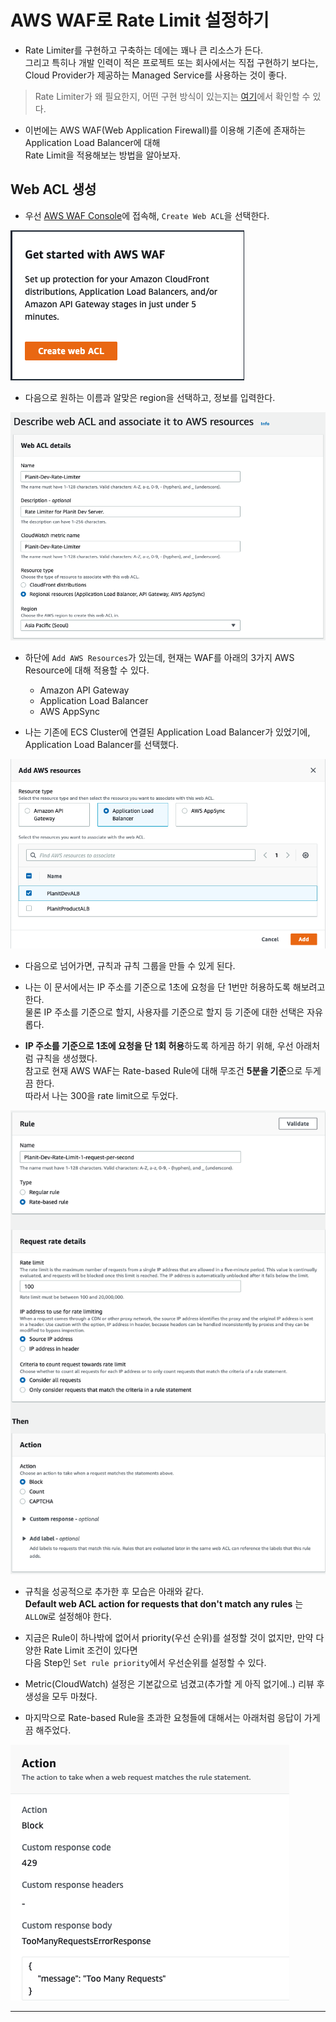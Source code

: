 # AWS WAF로 Rate Limit 설정하기

- Rate Limiter를 구현하고 구축하는 데에는 꽤나 큰 리소스가 든다.  
  그리고 특히나 개발 인력이 적은 프로젝트 또는 회사에서는 직접 구현하기 보다는, Cloud Provider가 제공하는 Managed Service를 사용하는 것이 좋다.

> Rate Limiter가 왜 필요한지, 어떤 구현 방식이 있는지는 [여기](https://github.com/sang-w0o/Study/blob/master/Infrastructure/%EA%B0%80%EC%83%81%20%EB%A9%B4%EC%A0%91%20%EC%82%AC%EB%A1%80%EB%A1%9C%20%EB%B0%B0%EC%9A%B0%EB%8A%94%20%EB%8C%80%EA%B7%9C%EB%AA%A8%20%EC%8B%9C%EC%8A%A4%ED%85%9C%20%EC%84%A4%EA%B3%84%20%EA%B8%B0%EC%B4%88/3.%20Rate%20Limiter%EC%9D%98%20%EC%84%A4%EA%B3%84.md)에서 확인할 수 있다.

- 이번에는 AWS WAF(Web Application Firewall)를 이용해 기존에 존재하는 Application Load Balancer에 대해  
  Rate Limit을 적용해보는 방법을 알아보자.

## Web ACL 생성

- 우선 [AWS WAF Console](https://console.aws.amazon.com/wafv2/homev2#)에 접속해, `Create Web ACL`을 선택한다.

![picture 1](/images/AWS_WAF_1.png)

- 다음으로 원하는 이름과 알맞은 region을 선택하고, 정보를 입력한다.

![picture 2](/images/AWS_WAF_2.png)

- 하단에 `Add AWS Resources`가 있는데, 현재는 WAF를 아래의 3가지 AWS Resource에 대해 적용할 수 있다.

  - Amazon API Gateway
  - Application Load Balancer
  - AWS AppSync

- 나는 기존에 ECS Cluster에 연결된 Application Load Balancer가 있었기에, Application Load Balancer를 선택했다.

![picture 3](/images/AWS_WAF_3.png)

- 다음으로 넘어가면, 규칙과 규칙 그룹을 만들 수 있게 된다.

- 나는 이 문서에서는 IP 주소를 기준으로 1초에 요청을 단 1번만 허용하도록 해보려고 한다.  
  물론 IP 주소를 기준으로 할지, 사용자를 기준으로 할지 등 기준에 대한 선택은 자유롭다.

- **IP 주소를 기준으로 1초에 요청을 단 1회 허용**하도록 하게끔 하기 위해, 우선 아래처럼 규칙을 생성했다.  
  참고로 현재 AWS WAF는 Rate-based Rule에 대해 무조건 **5분을 기준**으로 두게끔 한다.  
  따라서 나는 300을 rate limit으로 두었다.

![picture 7](/images/AWS_WAF_4.png)

- 규칙을 성공적으로 추가한 후 모습은 아래와 같다.  
  **Default web ACL action for requests that don't match any rules** 는 `ALLOW`로 설정해야 한다.

- 지금은 Rule이 하나밖에 없어서 priority(우선 순위)를 설정할 것이 없지만, 만약 다양한 Rate Limit 조건이 있다면  
  다음 Step인 `Set rule priority`에서 우선순위를 설정할 수 있다.

- Metric(CloudWatch) 설정은 기본값으로 넘겼고(추가할 게 아직 없기에..) 리뷰 후 생성을 모두 마쳤다.

- 마지막으로 Rate-based Rule을 초과한 요청들에 대해서는 아래처럼 응답이 가게끔 해주었다.

![picture 8](/images/AWS_WAF_5.png)

---
